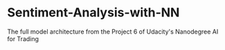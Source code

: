 # Sentiment-Analysis-with-NN
The full model architecture from the Project 6 of Udacity's Nanodegree AI for Trading
